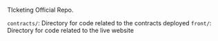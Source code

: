 TIcketing Official Repo.

`contracts/`: Directory for code related to the contracts deployed
`front/`: Directory for code related to the live website
